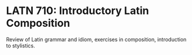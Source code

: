 # LATN 710: Introductory Latin Composition

Review of Latin grammar and idiom, exercises in composition, introduction to stylistics.